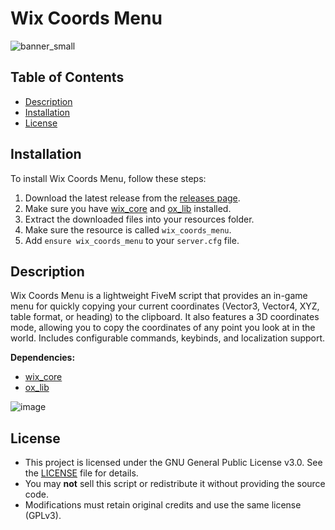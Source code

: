 # Wix Coords Menu
![banner_small](https://github.com/user-attachments/assets/b7ac06ab-aee0-41ea-b7c0-d0b3c2cc18b2)

## Table of Contents
- [Description](#description)
- [Installation](#installation)
- [License](#license)

## Installation
To install Wix Coords Menu, follow these steps:
1. Download the latest release from the [releases page](https://github.com/Wix-Development/wix_coords_menu/releases).
2. Make sure you have [wix_core](https://github.com/Wix-Development/wix_core) and [ox_lib](https://github.com/communityox/ox_lib) installed.
3. Extract the downloaded files into your resources folder.
4. Make sure the resource is called `wix_coords_menu`.
5. Add `ensure wix_coords_menu` to your `server.cfg` file.

## Description
Wix Coords Menu is a lightweight FiveM script that provides an in-game menu for quickly copying your current coordinates (Vector3, Vector4, XYZ, table format, or heading) to the clipboard. It also features a 3D coordinates mode, allowing you to copy the coordinates of any point you look at in the world. Includes configurable commands, keybinds, and localization support.

**Dependencies:**
- [wix_core](https://github.com/Wix-Development/wix_core)
- [ox_lib](https://github.com/communityox/ox_lib)

![image](https://github.com/user-attachments/assets/e9fbc35d-1c4f-4eaf-8cdb-4c08e9da8b56)

## License
- This project is licensed under the GNU General Public License v3.0. See the [LICENSE](LICENSE) file for details.
- You may **not** sell this script or redistribute it without providing the source code.  
- Modifications must retain original credits and use the same license (GPLv3).  
